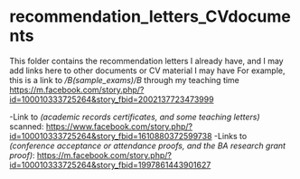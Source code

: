 # recommendation_letters_CVdocuments
This folder contains the recommendation letters I already have, and I may add links here to other documents or CV material I may have
For example, this is a link to */B(sample_exams)/B* through my teaching time
https://m.facebook.com/story.php/?id=100010333725264&story_fbid=2002137723473999

-Link to *(academic records certificates, and some teaching letters)* scanned:
https://www.facebook.com/story.php/?id=100010333725264&story_fbid=1610880372599738
-Links to *(conference acceptance or attendance proofs, and the BA research grant proof)*:
https://m.facebook.com/story.php/?id=100010333725264&story_fbid=1997861443901627

